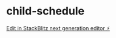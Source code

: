 # child-schedule

[Edit in StackBlitz next generation editor ⚡️](https://stackblitz.com/~/github.com/TAKIS21345/child-schedule)